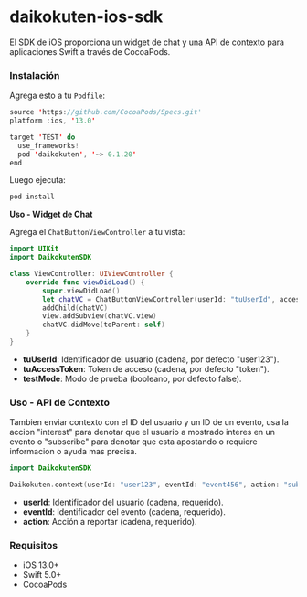 # daikokuten-ios-sdk

El SDK de iOS proporciona un widget de chat y una API de contexto para aplicaciones Swift a través de CocoaPods.

### Instalación

Agrega esto a tu `Podfile`:

```swift
source 'https://github.com/CocoaPods/Specs.git'
platform :ios, '13.0'

target 'TEST' do
  use_frameworks!
  pod 'daikokuten', '~> 0.1.20'
end
```

Luego ejecuta:

```bash
pod install
```

**Uso - Widget de Chat**

Agrega el `ChatButtonViewController` a tu vista:

```swift
import UIKit
import DaikokutenSDK

class ViewController: UIViewController {
    override func viewDidLoad() {
        super.viewDidLoad()
        let chatVC = ChatButtonViewController(userId: "tuUserId", accessToken: "tuAccessToken", testMode: false)
        addChild(chatVC)
        view.addSubview(chatVC.view)
        chatVC.didMove(toParent: self)
    }
}
```

- **tuUserId**: Identificador del usuario (cadena, por defecto "user123").
- **tuAccessToken**: Token de acceso (cadena, por defecto "token").
- **testMode**: Modo de prueba (booleano, por defecto false).

### Uso - API de Contexto

Tambien enviar contexto con el ID del usuario y un ID de un evento, usa la accion "interest" para denotar que el usuario a mostrado interes en un evento o "subscribe" para denotar que esta apostando o requiere informacion o ayuda mas precisa.

```kotlin
import DaikokutenSDK

Daikokuten.context(userId: "user123", eventId: "event456", action: "subscribe")
```

- **userId**: Identificador del usuario (cadena, requerido).
- **eventId**: Identificador del evento (cadena, requerido).
- **action**: Acción a reportar (cadena, requerido).

### Requisitos

- iOS 13.0+
- Swift 5.0+
- CocoaPods
